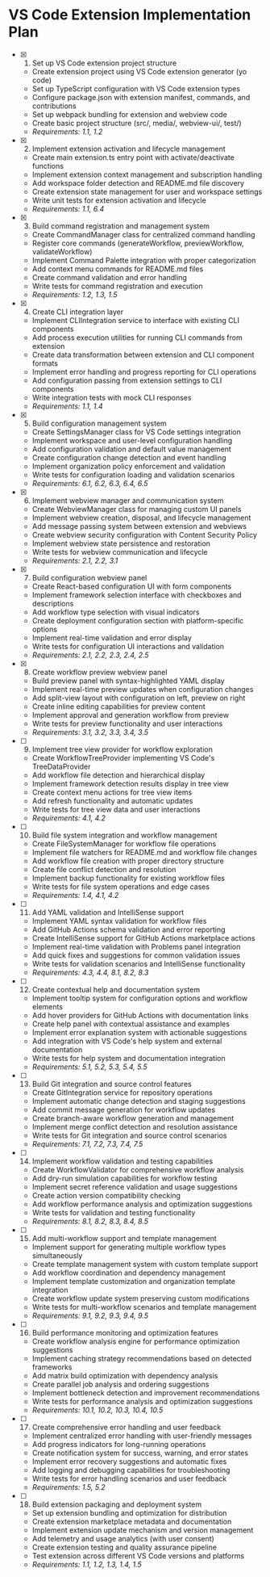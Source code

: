 # VS Code Extension Implementation Plan

- [x] 1. Set up VS Code extension project structure





  - Create extension project using VS Code extension generator (yo code)
  - Set up TypeScript configuration with VS Code extension types
  - Configure package.json with extension manifest, commands, and contributions
  - Set up webpack bundling for extension and webview code
  - Create basic project structure (src/, media/, webview-ui/, test/)
  - _Requirements: 1.1, 1.2_

- [x] 2. Implement extension activation and lifecycle management





  - Create main extension.ts entry point with activate/deactivate functions
  - Implement extension context management and subscription handling
  - Add workspace folder detection and README.md file discovery
  - Create extension state management for user and workspace settings
  - Write unit tests for extension activation and lifecycle
  - _Requirements: 1.1, 6.4_

- [x] 3. Build command registration and management system




  - Create CommandManager class for centralized command handling
  - Register core commands (generateWorkflow, previewWorkflow, validateWorkflow)
  - Implement Command Palette integration with proper categorization
  - Add context menu commands for README.md files
  - Create command validation and error handling
  - Write tests for command registration and execution
  - _Requirements: 1.2, 1.3, 1.5_

- [x] 4. Create CLI integration layer





  - Implement CLIIntegration service to interface with existing CLI components
  - Add process execution utilities for running CLI commands from extension
  - Create data transformation between extension and CLI component formats
  - Implement error handling and progress reporting for CLI operations
  - Add configuration passing from extension settings to CLI components
  - Write integration tests with mock CLI responses
  - _Requirements: 1.1, 1.4_

- [x] 5. Build configuration management system





  - Create SettingsManager class for VS Code settings integration
  - Implement workspace and user-level configuration handling
  - Add configuration validation and default value management
  - Create configuration change detection and event handling
  - Implement organization policy enforcement and validation
  - Write tests for configuration loading and validation scenarios
  - _Requirements: 6.1, 6.2, 6.3, 6.4, 6.5_

- [x] 6. Implement webview manager and communication system





  - Create WebviewManager class for managing custom UI panels
  - Implement webview creation, disposal, and lifecycle management
  - Add message passing system between extension and webviews
  - Create webview security configuration with Content Security Policy
  - Implement webview state persistence and restoration
  - Write tests for webview communication and lifecycle
  - _Requirements: 2.1, 2.2, 3.1_

- [x] 7. Build configuration webview panel
  - Create React-based configuration UI with form components
  - Implement framework selection interface with checkboxes and descriptions
  - Add workflow type selection with visual indicators
  - Create deployment configuration section with platform-specific options
  - Implement real-time validation and error display
  - Write tests for configuration UI interactions and validation
  - _Requirements: 2.1, 2.2, 2.3, 2.4, 2.5_

- [x] 8. Create workflow preview webview panel





  - Build preview panel with syntax-highlighted YAML display
  - Implement real-time preview updates when configuration changes
  - Add split-view layout with configuration on left, preview on right
  - Create inline editing capabilities for preview content
  - Implement approval and generation workflow from preview
  - Write tests for preview functionality and user interactions
  - _Requirements: 3.1, 3.2, 3.3, 3.4, 3.5_

- [ ] 9. Implement tree view provider for workflow exploration
  - Create WorkflowTreeProvider implementing VS Code's TreeDataProvider
  - Add workflow file detection and hierarchical display
  - Implement framework detection results display in tree view
  - Create context menu actions for tree view items
  - Add refresh functionality and automatic updates
  - Write tests for tree view data and user interactions
  - _Requirements: 4.1, 4.2_

- [ ] 10. Build file system integration and workflow management
  - Create FileSystemManager for workflow file operations
  - Implement file watchers for README.md and workflow file changes
  - Add workflow file creation with proper directory structure
  - Create file conflict detection and resolution
  - Implement backup functionality for existing workflow files
  - Write tests for file system operations and edge cases
  - _Requirements: 1.4, 4.1, 4.2_

- [ ] 11. Add YAML validation and IntelliSense support
  - Implement YAML syntax validation for workflow files
  - Add GitHub Actions schema validation and error reporting
  - Create IntelliSense support for GitHub Actions marketplace actions
  - Implement real-time validation with Problems panel integration
  - Add quick fixes and suggestions for common validation issues
  - Write tests for validation scenarios and IntelliSense functionality
  - _Requirements: 4.3, 4.4, 8.1, 8.2, 8.3_

- [ ] 12. Create contextual help and documentation system
  - Implement tooltip system for configuration options and workflow elements
  - Add hover providers for GitHub Actions with documentation links
  - Create help panel with contextual assistance and examples
  - Implement error explanation system with actionable suggestions
  - Add integration with VS Code's help system and external documentation
  - Write tests for help system and documentation integration
  - _Requirements: 5.1, 5.2, 5.3, 5.4, 5.5_

- [ ] 13. Build Git integration and source control features
  - Create GitIntegration service for repository operations
  - Implement automatic change detection and staging suggestions
  - Add commit message generation for workflow updates
  - Create branch-aware workflow generation and management
  - Implement merge conflict detection and resolution assistance
  - Write tests for Git integration and source control scenarios
  - _Requirements: 7.1, 7.2, 7.3, 7.4, 7.5_

- [ ] 14. Implement workflow validation and testing capabilities
  - Create WorkflowValidator for comprehensive workflow analysis
  - Add dry-run simulation capabilities for workflow testing
  - Implement secret reference validation and usage suggestions
  - Create action version compatibility checking
  - Add workflow performance analysis and optimization suggestions
  - Write tests for validation and testing functionality
  - _Requirements: 8.1, 8.2, 8.3, 8.4, 8.5_

- [ ] 15. Add multi-workflow support and template management
  - Implement support for generating multiple workflow types simultaneously
  - Create template management system with custom template support
  - Add workflow coordination and dependency management
  - Implement template customization and organization template integration
  - Create workflow update system preserving custom modifications
  - Write tests for multi-workflow scenarios and template management
  - _Requirements: 9.1, 9.2, 9.3, 9.4, 9.5_

- [ ] 16. Build performance monitoring and optimization features
  - Create workflow analysis engine for performance optimization suggestions
  - Implement caching strategy recommendations based on detected frameworks
  - Add matrix build optimization with dependency analysis
  - Create parallel job analysis and ordering suggestions
  - Implement bottleneck detection and improvement recommendations
  - Write tests for performance analysis and optimization suggestions
  - _Requirements: 10.1, 10.2, 10.3, 10.4, 10.5_

- [ ] 17. Create comprehensive error handling and user feedback
  - Implement centralized error handling with user-friendly messages
  - Add progress indicators for long-running operations
  - Create notification system for success, warning, and error states
  - Implement error recovery suggestions and automatic fixes
  - Add logging and debugging capabilities for troubleshooting
  - Write tests for error handling scenarios and user feedback
  - _Requirements: 1.5, 5.2_

- [ ] 18. Build extension packaging and deployment system
  - Set up extension bundling and optimization for distribution
  - Create extension marketplace metadata and documentation
  - Implement extension update mechanism and version management
  - Add telemetry and usage analytics (with user consent)
  - Create extension testing and quality assurance pipeline
  - Test extension across different VS Code versions and platforms
  - _Requirements: 1.1, 1.2, 1.3, 1.4, 1.5_